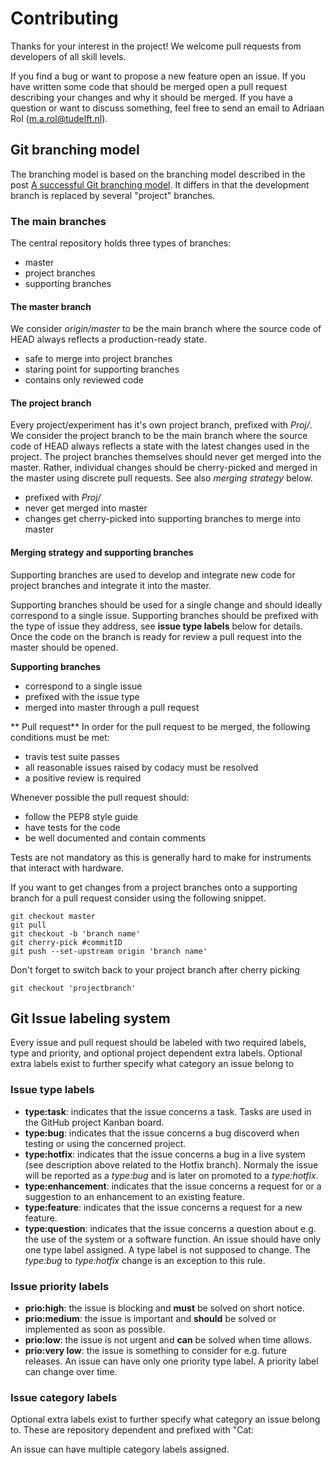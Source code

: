 # Contributing
Thanks for your interest in the project! We welcome pull requests from developers of all skill levels.

If you find a bug or want to propose a new feature open an issue. If you have written some code that should be merged open a pull request describing your changes and why it should be merged.
If you have a question or want to discuss something, feel free to send an email to Adriaan Rol (m.a.rol@tudelft.nl).

## Git branching model

The  branching model is based on the branching model described in the post [A successful Git branching model](http://nvie.com/posts/a-successful-git-branching-model/). It differs in that the development branch is replaced by several "project" branches. 

### The main branches

The central repository holds three types of branches:

* master 
* project branches
* supporting branches

#### The master branch 
We consider _origin/master_ to be the main branch where the source code of HEAD always reflects a production-ready state.

* safe to merge into project branches
* staring point for supporting branches
* contains only reviewed code

#### The project branch
Every project/experiment has it's own project branch, prefixed with _Proj/_. We consider the project branch to be the main branch where the source code of HEAD always reflects a state with the latest changes used in the project. The project branches themselves should never get merged into the master. Rather, individual changes should be cherry-picked and merged in the master using discrete pull requests. See also *merging strategy* below.

* prefixed with *Proj/*
* never get merged into master
* changes get cherry-picked into supporting branches to merge into master 


#### Merging strategy and supporting branches
Supporting branches are used to develop and integrate new code for project branches and integrate it into the master. 

Supporting branches should be used for a single change and should ideally correspond to a single issue. Supporting branches should be prefixed with the type of issue they address, see **issue type labels** below for details. Once the code on the branch is ready for review a pull request into the master should be opened. 

**Supporting branches**

* correspond to a single issue
* prefixed with the issue type
* merged into master through a pull request

** Pull request**
In order for the pull request to be merged, the following conditions must be met:

* travis test suite passes
* all reasonable issues raised by codacy must be resolved 
* a positive review is required

Whenever possible the pull request should:

* follow the PEP8 style guide 
* have tests for the code
* be well documented and contain comments

Tests are not mandatory as this is generally hard to make for instruments that interact with hardware. 

If you want to get changes from a project branches onto a supporting branch for a pull request consider using the following snippet. 
```
git checkout master
git pull
git checkout -b 'branch name'
git cherry-pick #commitID
git push --set-upstream origin 'branch name'
```
Don't forget to switch back to your project branch after cherry picking
```
git checkout 'projectbranch'
```

## Git Issue labeling system
Every issue and pull request should be labeled with two required labels, type and priority, and optional project dependent extra labels. Optional extra labels exist to further specify what category an issue belong to
 
### Issue type labels
- **type:task**: indicates that the issue concerns a task. Tasks are used in the GitHub project Kanban board.
- **type:bug**: indicates that the issue concerns a bug discoverd when testing or using the concerned project.
- **type:hotfix**: indicates that the issue concerns a bug in a live system (see description above related to the Hotfix branch). Normaly the issue will be reported as a *type:bug* and is later on promoted to a *type:hotfix*.
- **type:enhancement**: indicates that the issue concerns a request for or a suggestion to an enhancement to an existing feature.
- **type:feature**: indicates that the issue concerns a request for a new feature.
- **type:question**: indicates that the issue concerns a question about e.g. the use of the system or a software function.
An issue should have only one type label assigned. A type label is not supposed to change. The *type:bug* to *type:hotfix* change is an exception to this rule.

### Issue priority labels
- **prio:high**: the issue is blocking and **must** be solved on short notice.
- **prio:medium**: the issue is important and **should** be solved or implemented as soon as possible.
- **prio:low**: the issue is not urgent and **can** be solved when time allows.
- **prio:very low**: the issue is something to consider for e.g. future releases.
An issue can have only one priority type label. A priority label can change over time. 

### Issue category labels 
Optional extra labels exist to further specify what category an issue belong to. These are repository dependent and prefixed with "Cat:

An issue can have multiple category labels assigned.
